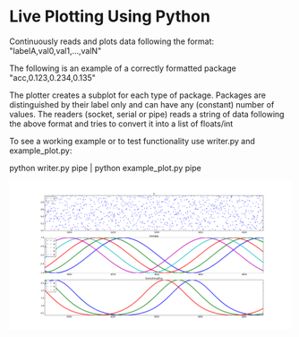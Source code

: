 # Live Plotting Using Python

Continuously reads and plots data following the format:
"labelA,val0,val1,...,valN"

The following is an example of a correctly formatted package "acc,0.123,0.234,0.135"

The plotter creates a subplot for each type of package. Packages are distinguished by their label only and can have any (constant) number of values.
The readers (socket, serial or pipe) reads a string of data following the above format and tries to convert it into a list of floats/int

To see a working example or to test functionality use writer.py and example_plot.py:

python writer.py pipe | python example_plot.py pipe

![Example of using three different packages](https://github.com/erikbrntsn/python-live-plotting-from-data-stream/blob/master/documentation/example_plot.png)

